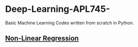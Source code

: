 # Deep-Learning-APL745-
Basic Machine Learning Codes written from scratch in Python.

## [Non-Linear Regression](https://github.com/sob-ANN/Deep-Learning-APL745-/blob/main/Non-Linear%20Regression.ipynb)

